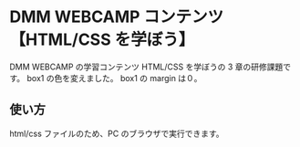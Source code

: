 # DMM WEBCAMP コンテンツ【HTML/CSS を学ぼう】

DMM WEBCAMP の学習コンテンツ HTML/CSS を学ぼうの 3 章の研修課題です。
box1 の色を変えました。
box1 の margin は０。

## 使い方

html/css ファイルのため、PC のブラウザで実行できます。
